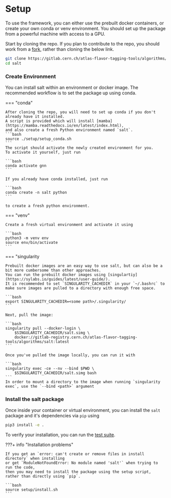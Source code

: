# Setup

To use the framework, you can either use the prebuilt docker containers, or create your own conda or venv environment.
You should set up the package from a powerful machine with access to a GPU.

Start by cloning the repo. If you plan to contribute to the repo, you should work from a [fork](https://docs.gitlab.com/ee/user/project/repository/forking_workflow.html), rather than cloning the below link.
```bash
git clone https://gitlab.cern.ch/atlas-flavor-tagging-tools/algorithms/salt.git
cd salt
```

### Create Environment

You can install salt within an environment or docker image.
The recommended workflow is to set the package up using conda.

=== "conda"

    After cloning the repo, you will need to set up conda if you don't already have it installed.
    A script is provided which will install [mamba](https://mamba.readthedocs.io/en/latest/index.html),
    and also create a fresh Python environment named `salt`.
    ```bash
    source ./setup/setup_conda.sh
    ```
    The script should activate the newly created environment for you.
    To activate it yourself, just run

    ```bash
    conda activate gnn
    ```

    If you already have conda installed, just run

    ```bash
    conda create -n salt python
    ```

    to create a fresh python environment.

=== "venv"

    Create a fresh virtual environment and activate it using

    ```bash
    python3 -m venv env
    source env/bin/activate
    ```

=== "singularity

    Prebuilt docker images are an easy way to use salt, but can also be a bit more cumbersome than other approaches.
    You can run the prebuilt docker images using [singulartiy](https://sylabs.io/guides/latest/user-guide/).
    It is recommended to set `SINGULARITY_CACHEDIR` in your `~/.bashrc` to make sure images are pulled to a directory with enough free space.

    ```bash
    export SINGULARITY_CACHEDIR=<some path>/.singularity/
    ```

    Next, pull the image:

    ```bash
    singularity pull --docker-login \
        $SINGULARITY_CACHEDIR/salt.simg \
        docker://gitlab-registry.cern.ch/atlas-flavor-tagging-tools/algorithms/salt:latest
    ```

    Once you've pulled the image locally, you can run it with

    ```bash
    singularity exec -ce --nv --bind $PWD \
        $SINGULARITY_CACHEDIR/salt.simg bash
    ```
    In order to mount a directory to the image when running `singularity exec`, use the `--bind <path>` argument


### Install the salt package

Once inside your container or virtual environment, you can install the `salt` package and it's dependencies via `pip` using

```bash
pip3 install -e .
```

To verify your installation, you can run the [test suite](contributing#test-suite).

???+ info "Installation problems"

    If you get an `error: can't create or remove files in install directory` when installing
    or get `ModuleNotFoundError: No module named 'salt'` when trying to run the code,
    then you may need to install the package using the setup script, rather than directly using `pip`.

    ```bash
    source setup/install.sh
    ```
